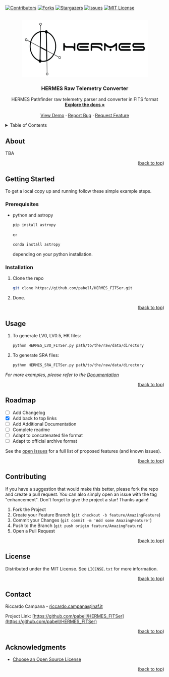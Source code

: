 <!-- Improved compatibility of back to top link: See: https://github.com/pabell/HERMES_FITSer/pull/73 -->
<a name="readme-top"></a>
<!--
*** Thanks for checking out the Best-README-Template. If you have a suggestion
*** that would make this better, please fork the repo and create a pull request
*** or simply open an issue with the tag "enhancement".
*** Don't forget to give the project a star!
*** Thanks again! Now go create something AMAZING! :D
-->



<!-- PROJECT SHIELDS -->
<!--
*** I'm using markdown "reference style" links for readability.
*** Reference links are enclosed in brackets [ ] instead of parentheses ( ).
*** See the bottom of this document for the declaration of the reference variables
*** for contributors-url, forks-url, etc. This is an optional, concise syntax you may use.
*** https://www.markdownguide.org/basic-syntax/#reference-style-links
-->
[![Contributors][contributors-shield]][contributors-url]
[![Forks][forks-shield]][forks-url]
[![Stargazers][stars-shield]][stars-url]
[![Issues][issues-shield]][issues-url]
[![MIT License][license-shield]][license-url]



<!-- PROJECT LOGO -->
<br />
<div align="center">
  <a href="https://hermes-sp.eu">
    <img src="images/logo.png" alt="Logo" width="400" height="180">
  </a>

  <h3 align="center">HERMES Raw Telemetry Converter</h3>

  <p align="center">
    HERMES Pathfinder raw telemetry parser and converter in FITS format
    <br />
    <a href="https://github.com/pabell/HERMES_FITSer"><strong>Explore the docs »</strong></a>
    <br />
    <br />
    <a href="https://github.com/pabell/HERMES_FITSer">View Demo</a>
    ·
    <a href="https://github.com/pabell/HERMES_FITSer/issues">Report Bug</a>
    ·
    <a href="https://github.com/pabell/HERMES_FITSer/issues">Request Feature</a>
  </p>
</div>



<!-- TABLE OF CONTENTS -->
<details>
  <summary>Table of Contents</summary>
  <ol>
    <li>
      <a href="#about-the-project">About The Project</a>
    </li>
    <li>
      <a href="#getting-started">Getting Started</a>
      <ul>
        <li><a href="#prerequisites">Prerequisites</a></li>
        <li><a href="#installation">Installation</a></li>
      </ul>
    </li>
    <li><a href="#usage">Usage</a></li>
    <li><a href="#roadmap">Roadmap</a></li>
    <li><a href="#contributing">Contributing</a></li>
    <li><a href="#license">License</a></li>
    <li><a href="#contact">Contact</a></li>
    <li><a href="#acknowledgments">Acknowledgments</a></li>
  </ol>
</details>



<!-- ABOUT THE PROJECT -->
## About 

TBA

<p align="right">(<a href="#readme-top">back to top</a>)</p>



<!-- GETTING STARTED -->
## Getting Started

To get a local copy up and running follow these simple example steps.

### Prerequisites

* python and astropy
  ```sh
  pip install astropy 
  ```
  or 
  ```sh
  conda install astropy 
  ```
  depending on your python installation.

### Installation


1. Clone the repo
   ```sh
   git clone https://github.com/pabell/HERMES_FITSer.git
   ```
2. Done.


<p align="right">(<a href="#readme-top">back to top</a>)</p>



<!-- USAGE EXAMPLES -->
## Usage

1. To generate LV0, LV0.5, HK files:
   ```sh
   python HERMES_LVO_FITSer.py path/to/the/raw/data/directory
   ```
2. To generate SRA files:
   ```sh
   python HERMES_SRA_FITSer.py path/to/the/raw/data/directory
   ```


_For more examples, please refer to the [Documentation](https://example.com)_

<p align="right">(<a href="#readme-top">back to top</a>)</p>



<!-- ROADMAP -->
## Roadmap

- [ ] Add Changelog
- [X] Add back to top links
- [ ] Add Additional Documentation
- [ ] Complete readme
- [ ] Adapt to concatenated file format
- [ ] Adapt to official archive format 

See the [open issues](https://github.com/pabell/HERMES_FITSer/issues) for a full list of proposed features (and known issues).

<p align="right">(<a href="#readme-top">back to top</a>)</p>



<!-- CONTRIBUTING -->
## Contributing

If you have a suggestion that would make this better, please fork the repo and create a pull request. You can also simply open an issue with the tag "enhancement".
Don't forget to give the project a star! Thanks again!

1. Fork the Project
2. Create your Feature Branch (`git checkout -b feature/AmazingFeature`)
3. Commit your Changes (`git commit -m 'Add some AmazingFeature'`)
4. Push to the Branch (`git push origin feature/AmazingFeature`)
5. Open a Pull Request

<p align="right">(<a href="#readme-top">back to top</a>)</p>



<!-- LICENSE -->
## License

Distributed under the MIT License. See `LICENSE.txt` for more information.

<p align="right">(<a href="#readme-top">back to top</a>)</p>



<!-- CONTACT -->
## Contact

Riccardo Campana - riccardo.campana@inaf.it

Project Link: [https://github.com/pabell/HERMES_FITSer](https://github.com/pabell/HERMES_FITSer)

<p align="right">(<a href="#readme-top">back to top</a>)</p>



<!-- ACKNOWLEDGMENTS -->
## Acknowledgments

<!-- Use this space to list resources you find helpful and would like to give credit to. I've included a few of my favorites to kick things off! -->

* [Choose an Open Source License](https://choosealicense.com)
<!-- * [GitHub Emoji Cheat Sheet](https://www.webpagefx.com/tools/emoji-cheat-sheet)
* [Malven's Flexbox Cheatsheet](https://flexbox.malven.co/)
* [Malven's Grid Cheatsheet](https://grid.malven.co/)
* [Img Shields](https://shields.io)
* [GitHub Pages](https://pages.github.com)
* [Font Awesome](https://fontawesome.com)
* [React Icons](https://react-icons.github.io/react-icons/search) -->

<p align="right">(<a href="#readme-top">back to top</a>)</p>



<!-- MARKDOWN LINKS & IMAGES -->
<!-- https://www.markdownguide.org/basic-syntax/#reference-style-links -->
[contributors-shield]: https://img.shields.io/github/contributors/pabell/HERMES_FITSer.svg?style=for-the-badge
[contributors-url]: https://github.com/pabell/HERMES_FITSer/graphs/contributors
[forks-shield]: https://img.shields.io/github/forks/pabell/HERMES_FITSer.svg?style=for-the-badge
[forks-url]: https://github.com/pabell/HERMES_FITSer/network/members
[stars-shield]: https://img.shields.io/github/stars/pabell/HERMES_FITSer.svg?style=for-the-badge
[stars-url]: https://github.com/pabell/HERMES_FITSer/stargazers
[issues-shield]: https://img.shields.io/github/issues/pabell/HERMES_FITSer.svg?style=for-the-badge
[issues-url]: https://github.com/pabell/HERMES_FITSer/issues
[license-shield]: https://img.shields.io/github/license/pabell/HERMES_FITSer.svg?style=for-the-badge
[license-url]: https://github.com/pabell/HERMES_FITSer/blob/master/LICENSE.txt
<!-- [linkedin-shield]: https://img.shields.io/badge/-LinkedIn-black.svg?style=for-the-badge&logo=linkedin&colorB=555
[linkedin-url]: https://linkedin.com/in/othneildrew
[product-screenshot]: images/screenshot.png
[Next.js]: https://img.shields.io/badge/next.js-000000?style=for-the-badge&logo=nextdotjs&logoColor=white
[Next-url]: https://nextjs.org/
[React.js]: https://img.shields.io/badge/React-20232A?style=for-the-badge&logo=react&logoColor=61DAFB
[React-url]: https://reactjs.org/
[Vue.js]: https://img.shields.io/badge/Vue.js-35495E?style=for-the-badge&logo=vuedotjs&logoColor=4FC08D
[Vue-url]: https://vuejs.org/
[Angular.io]: https://img.shields.io/badge/Angular-DD0031?style=for-the-badge&logo=angular&logoColor=white
[Angular-url]: https://angular.io/
[Svelte.dev]: https://img.shields.io/badge/Svelte-4A4A55?style=for-the-badge&logo=svelte&logoColor=FF3E00
[Svelte-url]: https://svelte.dev/
[Laravel.com]: https://img.shields.io/badge/Laravel-FF2D20?style=for-the-badge&logo=laravel&logoColor=white
[Laravel-url]: https://laravel.com
[Bootstrap.com]: https://img.shields.io/badge/Bootstrap-563D7C?style=for-the-badge&logo=bootstrap&logoColor=white
[Bootstrap-url]: https://getbootstrap.com
[JQuery.com]: https://img.shields.io/badge/jQuery-0769AD?style=for-the-badge&logo=jquery&logoColor=white
[JQuery-url]: https://jquery.com -->
[Python-url]: https://www.python.org/
[Astropy-url]: https://www.astropy.org/
